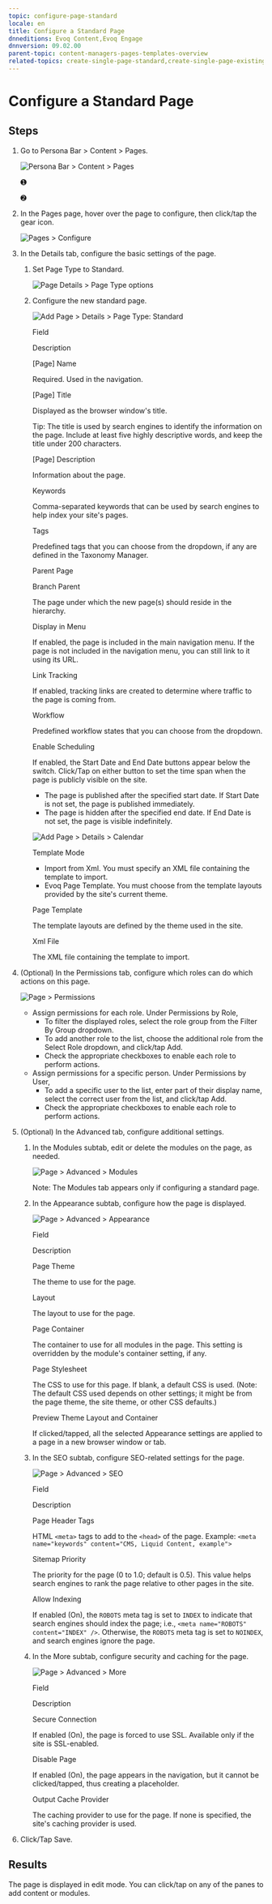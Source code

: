 ```yaml
---
topic: configure-page-standard
locale: en
title: Configure a Standard Page
dnneditions: Evoq Content,Evoq Engage
dnnversion: 09.02.00
parent-topic: content-managers-pages-templates-overview
related-topics: create-single-page-standard,create-single-page-existing,create-single-page-url,create-single-page-file,create-multiple-pages-pb-all,configure-page-existing,configure-page-url,configure-page-file,copy-page-pb-all,edit-page-pb-all,view-hidden-page-pb-all,delete-page-pb-all,restore-deleted-pages,purge-deleted-pages,copy-permissions-to-child-pages-pb-all
---
```


# Configure a Standard Page

## Steps

1.  Go to Persona Bar \> Content \> Pages.
    
    ![Persona Bar > Content > Pages](img/scr-pbar-cmg-Content-E91.png)
    
    ➊
    
    ➋
    
2.  In the Pages page, hover over the page to configure, then click/tap the gear icon.
    
      
    
    ![Pages > Configure](img/scr-pb-Pages-Configure-E91.png)
    
      
    
3.  In the Details tab, configure the basic settings of the page.
    1.  Set Page Type to Standard.
        
        ![Page Details > Page Type options](img/scr-pb-PageSettings-Details-PageType-E91.png)
        
    2.  Configure the new standard page.
        
          
        
        ![Add Page > Details > Page Type: Standard](img/scr-pb-AddSinglePage-Details-Standard-E91.png)
        
          
        
        Field
        
        Description
        
        \[Page\] Name
        
        Required. Used in the navigation.
        
        \[Page\] Title
        
        Displayed as the browser window's title.
        
        Tip: The title is used by search engines to identify the information on the page. Include at least five highly descriptive words, and keep the title under 200 characters.
        
        \[Page\] Description
        
        Information about the page.
        
        Keywords
        
        Comma-separated keywords that can be used by search engines to help index your site's pages.
        
        Tags
        
        Predefined tags that you can choose from the dropdown, if any are defined in the Taxonomy Manager.
        
        Parent Page
        
        Branch Parent
        
        The page under which the new page(s) should reside in the hierarchy.
        
        Display in Menu
        
        If enabled, the page is included in the main navigation menu. If the page is not included in the navigation menu, you can still link to it using its URL.
        
        Link Tracking
        
        If enabled, tracking links are created to determine where traffic to the page is coming from.
        
        Workflow
        
        Predefined workflow states that you can choose from the dropdown.
        
        Enable Scheduling
        
        If enabled, the Start Date and End Date buttons appear below the switch. Click/Tap on either button to set the time span when the page is publicly visible on the site.
        
        *   The page is published after the specified start date. If Start Date is not set, the page is published immediately.
        *   The page is hidden after the specified end date. If End Date is not set, the page is visible indefinitely.
        
          
        
        ![Add Page > Details > Calendar](img/scr-pb-AddPage-Details-Calendar.png)
        
          
        
        Template Mode
        
        *   Import from Xml. You must specify an XML file containing the template to import.
        *   Evoq Page Template. You must choose from the template layouts provided by the site's current theme.
        
        Page Template
        
        The template layouts are defined by the theme used in the site.
        
        Xml File
        
        The XML file containing the template to import.
        
4.  (Optional) In the Permissions tab, configure which roles can do which actions on this page.
    
      
    
    ![Page > Permissions](img/scr-pb-Page-Permissions-E91.png)
    
      
    
    *   Assign permissions for each role. Under Permissions by Role,
        *   To filter the displayed roles, select the role group from the Filter By Group dropdown.
        *   To add another role to the list, choose the additional role from the Select Role dropdown, and click/tap Add.
        *   Check the appropriate checkboxes to enable each role to perform actions.
    *   Assign permissions for a specific person. Under Permissions by User,
        *   To add a specific user to the list, enter part of their display name, select the correct user from the list, and click/tap Add.
        *   Check the appropriate checkboxes to enable each role to perform actions.
    
5.  (Optional) In the Advanced tab, configure additional settings.
    1.  In the Modules subtab, edit or delete the modules on the page, as needed.
        
          
        
        ![Page > Advanced > Modules](img/scr-pb-Page-Advanced-Modules-E91.png)
        
          
        
        Note: The Modules tab appears only if configuring a standard page.
        
    2.  In the Appearance subtab, configure how the page is displayed.
        
          
        
        ![Page > Advanced > Appearance](img/scr-pb-Page-Advanced-Appearance-E91.png)
        
          
        
        Field
        
        Description
        
        Page Theme
        
        The theme to use for the page.
        
        Layout
        
        The layout to use for the page.
        
        Page Container
        
        The container to use for all modules in the page. This setting is overridden by the module's container setting, if any.
        
        Page Stylesheet
        
        The CSS to use for this page. If blank, a default CSS is used. (Note: The default CSS used depends on other settings; it might be from the page theme, the site theme, or other CSS defaults.)
        
        Preview Theme Layout and Container
        
        If clicked/tapped, all the selected Appearance settings are applied to a page in a new browser window or tab.
        
    3.  In the SEO subtab, configure SEO-related settings for the page.
        
          
        
        ![Page > Advanced > SEO](img/scr-pb-Page-Advanced-SEO-E91.png)
        
          
        
        Field
        
        Description
        
        Page Header Tags
        
        HTML `<meta>` tags to add to the `<head>` of the page. Example: `<meta name="keywords" content="CMS, Liquid Content, example">`
        
        Sitemap Priority
        
        The priority for the page (0 to 1.0; default is 0.5). This value helps search engines to rank the page relative to other pages in the site.
        
        Allow Indexing
        
        If enabled (On), the `ROBOTS` meta tag is set to `INDEX` to indicate that search engines should index the page; i.e., `<meta name="ROBOTS" content="INDEX" />`. Otherwise, the `ROBOTS` meta tag is set to `NOINDEX`, and search engines ignore the page.
        
    4.  In the More subtab, configure security and caching for the page.
        
          
        
        ![Page > Advanced > More](img/scr-pb-Page-Advanced-More-E91.png)
        
          
        
        Field
        
        Description
        
        Secure Connection
        
        If enabled (On), the page is forced to use SSL. Available only if the site is SSL-enabled.
        
        Disable Page
        
        If enabled (On), the page appears in the navigation, but it cannot be clicked/tapped, thus creating a placeholder.
        
        Output Cache Provider
        
        The caching provider to use for the page. If none is specified, the site's caching provider is used.
        
6.  Click/Tap Save.

## Results

The page is displayed in edit mode. You can click/tap on any of the panes to add content or modules.